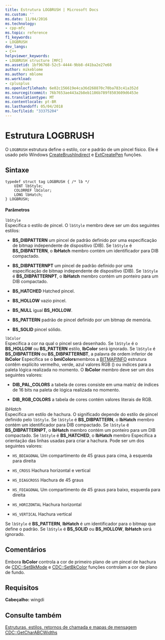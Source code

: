 ```yaml
---
title: Estrutura LOGBRUSH | Microsoft Docs
ms.custom: ''
ms.date: 11/04/2016
ms.technology:
- cpp-mfc
ms.topic: reference
f1_keywords:
- LOGBRUSH
dev_langs:
- C++
helpviewer_keywords:
- LOGBRUSH structure [MFC]
ms.assetid: 1bf96768-52c5-4444-9bb8-d41ba2e27e68
author: mikeblome
ms.author: mblome
ms.workload:
- cplusplus
ms.openlocfilehash: 6e02c156619e4ca36d268870c70ba783c41a352d
ms.sourcegitcommit: 76b7653ae443a2b8eb1186b789f8503609d6453e
ms.translationtype: MT
ms.contentlocale: pt-BR
ms.lasthandoff: 05/04/2018
ms.locfileid: "33375204"
---
```

# <a name="logbrush-structure"></a>Estrutura LOGBRUSH
O `LOGBRUSH` estrutura define o estilo, cor e padrão de um pincel físico. Ele é usado pelo Windows [CreateBrushIndirect](http://msdn.microsoft.com/library/windows/desktop/dd183487) e [ExtCreatePen](http://msdn.microsoft.com/library/windows/desktop/dd162705) funções.  
  
## <a name="syntax"></a>Sintaxe  
  
```  
typedef struct tag LOGBRUSH { /* lb */  
    UINT lbStyle;  
    COLORREF lbColor;  
    LONG lbHatch;  
} LOGBRUSH;  
```  
  
#### <a name="parameters"></a>Parâmetros  
 `lbStyle`  
 Especifica o estilo de pincel. O `lbStyle` membro deve ser um dos seguintes estilos:  
  
- **BS_DIBPATTERN** um pincel de padrão definido por uma especificação de bitmap independente de dispositivo (DIB). Se `lbStyle` é **BS_DIBPATTERN**, o **lbHatch** membro contém um identificador para DIB compactado.  
  
- **BS_DIBPATTERNPT** um pincel de padrão definido por uma especificação de bitmap independente de dispositivo (DIB). Se `lbStyle` é **BS_DIBPATTERNPT**, o **lbHatch** membro contém um ponteiro para um DIB compactado.  
  
- **BS_HATCHED** Hatched pincel.  
  
- **BS_HOLLOW** vazio pincel.  
  
- **BS_NULL** igual **BS_HOLLOW**.  
  
- **BS_PATTERN** padrão de pincel definido por um bitmap de memória.  
  
- **BS_SOLID** pincel sólido.  
  
 `lbColor`  
 Especifica a cor na qual o pincel será desenhado. Se `lbStyle` é o **BS_HOLLOW** ou **BS_PATTERN** estilo, **lbColor** será ignorado. Se `lbStyle` é **BS_DIBPATTERN** ou **BS_DIBPATTERNBT**, a palavra de ordem inferior de **lbColor** Especifica se o **bmiColors**membros a [BITMAPINFO](../../mfc/reference/bitmapinfo-structure.md) estrutura contêm explícito vermelho, verde, azul valores RGB () ou índices para a paleta lógica realizada no momento. O **lbColor** membro deve ser um dos seguintes valores:  
  
- **DIB_PAL_COLORS** a tabela de cores consiste em uma matriz de índices de 16 bits na paleta de lógica realizada no momento.  
  
- **DIB_RGB_COLORS** a tabela de cores contém valores literais de RGB.  
  
 *lbHatch*  
 Especifica um estilo de hachura. O significado depende do estilo de pincel definido pelo `lbStyle`. Se `lbStyle` é **BS_DIBPATTERN**, o **lbHatch** membro contém um identificador para DIB compactado. Se `lbStyle` é **BS_DIBPATTERNPT**, o **lbHatch** membro contém um ponteiro para um DIB compactado. Se `lbStyle` é **BS_HATCHED**, o **lbHatch** membro Especifica a orientação das linhas usadas para criar a hachura. Pode ser um dos seguintes valores:  
  
- `HS_BDIAGONAL` Um compartimento de 45 graus para cima, à esquerda para direita  
  
- `HS_CROSS` Hachura horizontal e vertical  
  
- `HS_DIAGCROSS` Hachura de 45 graus  
  
- `HS_FDIAGONAL` Um compartimento de 45 graus para baixo, esquerda para direita  
  
- `HS_HORIZONTAL` Hachura horizontal  
  
- `HS_VERTICAL` Hachura vertical  
  
 Se `lbStyle` é **BS_PATTERN**, **lbHatch** é um identificador para o bitmap que define o padrão. Se `lbStyle` é **BS_SOLID** ou **BS_HOLLOW**, **lbHatch** será ignorado.  
  
## <a name="remarks"></a>Comentários  
 Embora **lbColor** controla a cor de primeiro plano de um pincel de hachura de [CDC::SetBkMode](../../mfc/reference/cdc-class.md#setbkmode) e [CDC::SetBkColor](../../mfc/reference/cdc-class.md#setbkcolor) funções controlam a cor de plano de fundo.  
  
## <a name="requirements"></a>Requisitos  
 **Cabeçalho:** wingdi  
  
## <a name="see-also"></a>Consulte também  
 [Estruturas, estilos, retornos de chamada e mapas de mensagem](../../mfc/reference/structures-styles-callbacks-and-message-maps.md)   
 [CDC::GetCharABCWidths](../../mfc/reference/cdc-class.md#getcharabcwidths)

